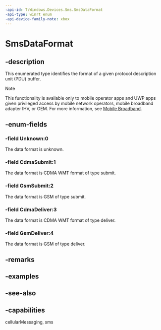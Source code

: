 ```yaml
---
-api-id: T:Windows.Devices.Sms.SmsDataFormat
-api-type: winrt enum
-api-device-family-note: xbox
---
```


<!-- Enumeration syntax
public enum Windows.Devices.Sms.SmsDataFormat : int
-->

# SmsDataFormat

## -description
This enumerated type identifies the format of a given protocol description unit (PDU) buffer.

> [!NOTE]
> This functionality is available only to mobile operator apps and UWP apps given privileged access by mobile network operators, mobile broadband adapter IHV, or OEM. For more information, see [Mobile Broadband](/windows-hardware/drivers/mobilebroadband/index).

## -enum-fields
### -field Unknown:0
The data format is unknown.

### -field CdmaSubmit:1
The data format is CDMA WMT format of type submit.

### -field GsmSubmit:2
The data format is GSM of type submit.

### -field CdmaDeliver:3
The data format is CDMA WMT format of type deliver.

### -field GsmDeliver:4
The data format is GSM of type deliver.


## -remarks

## -examples

## -see-also


## -capabilities
cellularMessaging, sms
